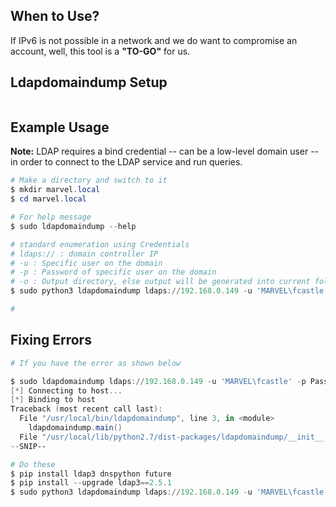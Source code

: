 
## **When to Use?**

If IPv6 is not possible in a network and we do want to compromise an account, well, this tool is a **"TO-GO"** for us.

## **Ldapdomaindump Setup**

```powers
```
## **Example Usage**

**Note:** LDAP requires a bind credential -- can be a low-level domain user -- in order to connect to the LDAP service and run queries.

```powershell
# Make a directory and switch to it
$ mkdir marvel.local
$ cd marvel.local

# For help message
$ sudo ldapdomaindump --help 

# standard enumeration using Credentials
# ldaps:// : domain controller IP
# -u : Specific user on the domain
# -p : Password of specific user on the domain
# -o : Output directory, else output will be generated into current folder
$ sudo python3 ldapdomaindump ldaps://192.168.0.149 -u 'MARVEL\fcastle' -p Password1 -o /tmp

# 

```

## **Fixing Errors**

```powershell
# If you have the error as shown below

$ sudo ldapdomaindump ldaps://192.168.0.149 -u 'MARVEL\fcastle' -p Password1
[*] Connecting to host...
[*] Binding to host
Traceback (most recent call last):
  File "/usr/local/bin/ldapdomaindump", line 3, in <module>
    ldapdomaindump.main()
  File "/usr/local/lib/python2.7/dist-packages/ldapdomaindump/__init__.py", line 940, in main
--SNIP--

# Do these
$ pip install ldap3 dnspython future
$ pip install --upgrade ldap3==2.5.1
$ sudo python3 ldapdomaindump ldaps://192.168.0.149 -u 'MARVEL\fcastle' -p Password1

```